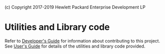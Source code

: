 (c) Copyright 2017-2019 Hewlett Packard Enterprise Development LP

# Utilities and Library code

Refer to [Developer's Guide](docs/dev-guide.md) for information about contributing to this project.
See [User's Guide](docs/user-guide.md) for details of the utilities and library code provided.

